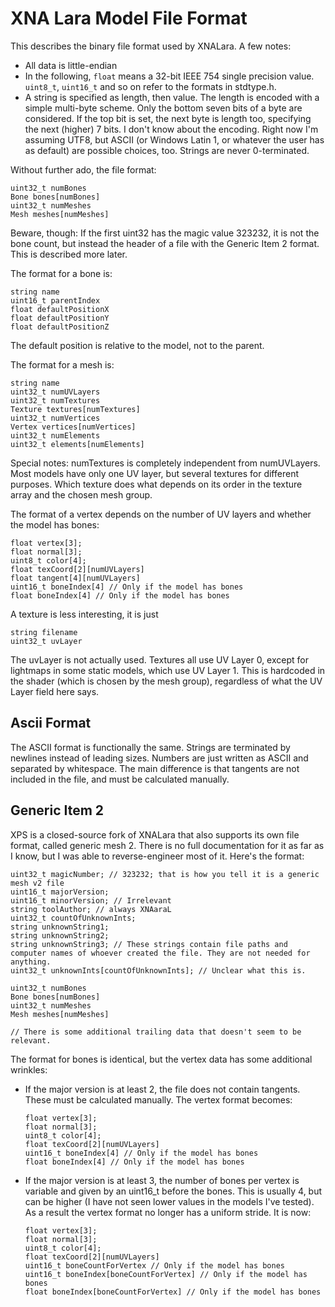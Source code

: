 XNA Lara Model File Format
==========================

This describes the binary file format used by XNALara. A few notes:

*	All data is little-endian
*	In the following, `float` means a 32-bit IEEE 754 single precision value. `uint8_t`, `uint16_t` and so on refer to the formats in stdtype.h.
*	A string is specified as length, then value. The length is encoded with a simple multi-byte scheme. Only the bottom seven bits of a byte are considered. If the top bit is set, the next byte is length too, specifying the next (higher) 7 bits. I don't know about the encoding. Right now I'm assuming UTF8, but ASCII (or Windows Latin 1, or whatever the user has as default) are possible choices, too. Strings are never 0-terminated.

Without further ado, the file format:

	uint32_t numBones
	Bone bones[numBones]
	uint32_t numMeshes
	Mesh meshes[numMeshes]

Beware, though: If the first uint32 has the magic value 323232, it is not the bone count, but instead the header of a file with the Generic Item 2 format. This is described more later.

The format for a bone is:

	string name
	uint16_t parentIndex
	float defaultPositionX
	float defaultPositionY
	float defaultPositionZ

The default position is relative to the model, not to the parent.

The format for a mesh is:

	string name
	uint32_t numUVLayers
	uint32_t numTextures
	Texture textures[numTextures]
	uint32_t numVertices
	Vertex vertices[numVertices]
	uint32_t numElements
	uint32_t elements[numElements]

Special notes: numTextures is completely independent from numUVLayers. Most models have only one UV layer, but several textures for different purposes. Which texture does what depends on its order in the texture array and the chosen mesh group.

The format of a vertex depends on the number of UV layers and whether the model has bones:

	float vertex[3];
	float normal[3];
	uint8_t color[4];
	float texCoord[2][numUVLayers]
	float tangent[4][numUVLayers]
	uint16_t boneIndex[4] // Only if the model has bones
	float boneIndex[4] // Only if the model has bones

A texture is less interesting, it is just

	string filename
	uint32_t uvLayer
	
The uvLayer is not actually used. Textures all use UV Layer 0, except for lightmaps in some static models, which use UV Layer 1. This is hardcoded in the shader (which is chosen by the mesh group), regardless of what the UV Layer field here says.

## Ascii Format

The ASCII format is functionally the same. Strings are terminated by newlines instead of leading sizes. Numbers are just written as ASCII and separated by whitespace. The main difference is that tangents are not included in the file, and must be calculated manually.

## Generic Item 2

XPS is a closed-source fork of XNALara that also supports its own file format, called generic mesh 2. There is no full documentation for it as far as I know, but I was able to reverse-engineer most of it. Here's the format:

    uint32_t magicNumber; // 323232; that is how you tell it is a generic mesh v2 file
    uint16_t majorVersion; 
    uint16_t minorVersion; // Irrelevant
    string toolAuthor; // always XNAaraL
    uint32_t countOfUnknownInts;
    string unknownString1;
    string unknownString2;
    string unknownString3; // These strings contain file paths and computer names of whoever created the file. They are not needed for anything.
    uint32_t unknownInts[countOfUnknownInts]; // Unclear what this is.
    
    uint32_t numBones
    Bone bones[numBones]
    uint32_t numMeshes
    Mesh meshes[numMeshes]
    
    // There is some additional trailing data that doesn't seem to be relevant.
    
The format for bones is identical, but the vertex data has some additional wrinkles:

*   If the major version is at least 2, the file does not contain tangents. These must be calculated manually. The vertex format becomes:
    
        float vertex[3];
        float normal[3];
        uint8_t color[4];
        float texCoord[2][numUVLayers]
        uint16_t boneIndex[4] // Only if the model has bones
        float boneIndex[4] // Only if the model has bones

*   If the major version is at least 3, the number of bones per vertex is variable and given by an uint16\_t before the bones. This is usually 4, but can be higher (I have not seen lower values in the models I've tested). As a result the vertex format no longer has a uniform stride. It is now:
    
        float vertex[3];
        float normal[3];
        uint8_t color[4];
        float texCoord[2][numUVLayers]
        uint16_t boneCountForVertex // Only if the model has bones
        uint16_t boneIndex[boneCountForVertex] // Only if the model has bones
        float boneIndex[boneCountForVertex] // Only if the model has bones
